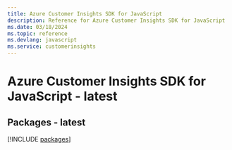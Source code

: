 ```yaml
---
title: Azure Customer Insights SDK for JavaScript
description: Reference for Azure Customer Insights SDK for JavaScript
ms.date: 03/18/2024
ms.topic: reference
ms.devlang: javascript
ms.service: customerinsights
---
```

# Azure Customer Insights SDK for JavaScript - latest
## Packages - latest
[!INCLUDE [packages](customer-insights-index.md)]